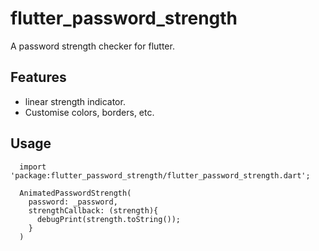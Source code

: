 # flutter_password_strength

A password strength checker for flutter.

## Features  
  
 - linear strength indicator.
 - Customise colors, borders, etc.

## Usage
  ```
    import 'package:flutter_password_strength/flutter_password_strength.dart';

    AnimatedPasswordStrength(
      password: _password, 
      strengthCallback: (strength){
        debugPrint(strength.toString());
      }
    )
  ```


